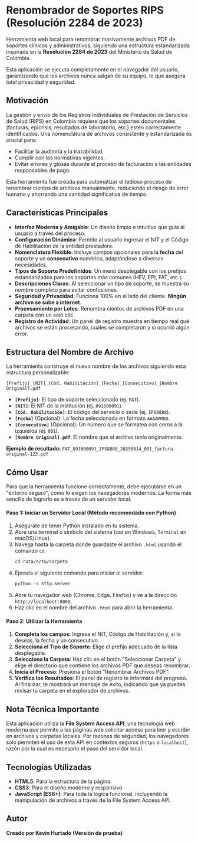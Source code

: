 # Renombrador de Soportes RIPS (Resolución 2284 de 2023)

Herramienta web local para renombrar masivamente archivos PDF de soportes clínicos y administrativos, siguiendo una estructura estandarizada inspirada en la **Resolución 2284 de 2023** del Ministerio de Salud de Colombia.

Esta aplicación se ejecuta completamente en el navegador del usuario, garantizando que los archivos nunca salgan de su equipo, lo que asegura total privacidad y seguridad.

## Motivación

La gestión y envío de los Registros Individuales de Prestación de Servicios de Salud (RIPS) en Colombia requiere que los soportes documentales (facturas, epicrisis, resultados de laboratorio, etc.) estén correctamente identificados. Una nomenclatura de archivos consistente y estandarizada es crucial para:

* Facilitar la auditoría y la trazabilidad.
* Cumplir con las normativas vigentes.
* Evitar errores y glosas durante el proceso de facturación a las entidades responsables de pago.

Esta herramienta fue creada para automatizar el tedioso proceso de renombrar cientos de archivos manualmente, reduciendo el riesgo de error humano y ahorrando una cantidad significativa de tiempo.

## Características Principales

* **Interfaz Moderna y Amigable**: Un diseño limpio e intuitivo que guía al usuario a través del proceso.
* **Configuración Dinámica**: Permite al usuario ingresar el NIT y el Código de Habilitación de la entidad prestadora.
* **Nomenclatura Flexible**: Incluye campos opcionales para la **fecha** del soporte y un **consecutivo** numérico, adaptándose a diversas necesidades.
* **Tipos de Soporte Predefinidos**: Un menú desplegable con los prefijos estandarizados para los soportes más comunes (HEV, EPI, FAT, etc.).
* **Descripciones Claras**: Al seleccionar un tipo de soporte, se muestra su nombre completo para evitar confusiones.
* **Seguridad y Privacidad**: Funciona 100% en el lado del cliente. **Ningún archivo se sube a internet**.
* **Procesamiento por Lotes**: Renombra cientos de archivos PDF en una carpeta con un solo clic.
* **Registro de Actividad**: Un panel de registro muestra en tiempo real qué archivos se están procesando, cuáles se completaron y si ocurrió algún error.

## Estructura del Nombre de Archivo

La herramienta construye el nuevo nombre de los archivos siguiendo esta estructura personalizable:

`[Prefijo]_[NIT]_[Cód. Habilitación]_[Fecha]_[Consecutivo]_[Nombre Original].pdf`

* **`[Prefijo]`**: El tipo de soporte seleccionado (ej. `FAT`).
* **`[NIT]`**: El NIT de la institución (ej. `891600091`).
* **`[Cód. Habilitación]`**: El código del servicio o sede (ej. `IPS8888`).
* **`[Fecha]`** (Opcional): La fecha seleccionada en formato `AAAAMMDD`.
* **`[Consecutivo]`** (Opcional): Un número que se formatea con ceros a la izquierda (ej. `001`).
* **`[Nombre Original].pdf`**: El nombre que el archivo tenía originalmente.

**Ejemplo de resultado:**
`FAT_891600091_IPS8888_20250814_001_factura-original-123.pdf`

## Cómo Usar

Para que la herramienta funcione correctamente, debe ejecutarse en un "entorno seguro", como lo exigen los navegadores modernos. La forma más sencilla de lograrlo es a través de un servidor local.

#### Paso 1: Iniciar un Servidor Local (Método recomendado con Python)

1.  Asegúrate de tener Python instalado en tu sistema.
2.  Abre una terminal o símbolo del sistema (`cmd` en Windows, `Terminal` en macOS/Linux).
3.  Navega hasta la carpeta donde guardaste el archivo `.html` usando el comando `cd`.
    ```bash
    cd ruta/a/tu/carpeta
    ```
4.  Ejecuta el siguiente comando para iniciar el servidor:
    ```bash
    python -m http.server
    ```
5.  Abre tu navegador web (Chrome, Edge, Firefox) y ve a la dirección `http://localhost:8000`.
6.  Haz clic en el nombre del archivo `.html` para abrir la herramienta.

#### Paso 2: Utilizar la Herramienta

1.  **Completa los campos**: Ingresa el NIT, Código de Habilitación y, si lo deseas, la fecha y un consecutivo.
2.  **Selecciona el Tipo de Soporte**: Elige el prefijo adecuado de la lista desplegable.
3.  **Selecciona la Carpeta**: Haz clic en el botón "Seleccionar Carpeta" y elige el directorio que contiene los archivos PDF que deseas renombrar.
4.  **Inicia el Proceso**: Presiona el botón "Renombrar Archivos PDF".
5.  **Verifica los Resultados**: El panel de registro te informará del progreso. Al finalizar, te mostrará un mensaje de éxito, indicando que ya puedes revisar tu carpeta en el explorador de archivos.

## Nota Técnica Importante

Esta aplicación utiliza la **File System Access API**, una tecnología web moderna que permite a las páginas web solicitar acceso para leer y escribir en archivos y carpetas locales. Por razones de seguridad, los navegadores solo permiten el uso de esta API en contextos seguros (`https` o `localhost`), razón por la cual es necesario el paso del servidor local.

## Tecnologías Utilizadas

* **HTML5**: Para la estructura de la página.
* **CSS3**: Para el diseño moderno y responsivo.
* **JavaScript (ES6+)**: Para toda la lógica funcional, incluyendo la manipulación de archivos a través de la File System Access API.

## Autor

**Creado por Kevin Hurtado (Versión de prueba)**
